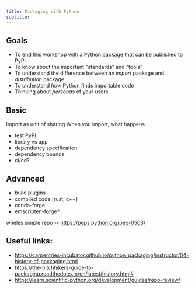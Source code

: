 ```yaml
---
title: Packaging with Python
subtitle:
---
```


## Goals

- To end this workshop with a Python package that can be published to PyPI
- To know about the important "standards" and "tools"
- To understand the difference between an _import_ package and _distribution_ package
- To understand _how_ Python finds importable code
- Thinking about _personas_ of your users

## Basic

Import as unit of sharing
When you import, what happens



- test PyPI
- library vs app
- dependency specification
- dependency bounds
- ci/cd?

## Advanced

- build plugins
- compiled code [rust, c++]
- conda-forge
- emscripten-forge?

wheles simple repo -- https://peps.python.org/pep-0503/

## Useful links:

- https://carpentries-incubator.github.io/python_packaging/instructor/04-history-of-packaging.html
- https://the-hitchhikers-guide-to-packaging.readthedocs.io/en/latest/history.html#
- https://learn.scientific-python.org/development/guides/repo-review/
